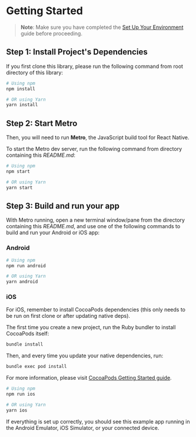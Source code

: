 # Getting Started

> **Note**: Make sure you have completed the [Set Up Your Environment](https://reactnative.dev/docs/set-up-your-environment) guide before proceeding.

## Step 1: Install Project's Dependencies
If you first clone this library, please run the following command from root directory of this library:

```sh
# Using npm
npm install

# OR using Yarn
yarn install
```

## Step 2: Start Metro

Then, you will need to run **Metro**, the JavaScript build tool for React Native.

To start the Metro dev server, run the following command from directory containing this *README.md*:

```sh
# Using npm
npm start

# OR using Yarn
yarn start
```

## Step 3: Build and run your app

With Metro running, open a new terminal window/pane from the directory containing this *README.md*, and use one of
the following commands to build and run your Android or iOS app:

### Android

```sh
# Using npm
npm run android

# OR using Yarn
yarn android
```

### iOS

For iOS, remember to install CocoaPods dependencies (this only needs to be run on first clone or after updating native deps).

The first time you create a new project, run the Ruby bundler to install CocoaPods itself:

```sh
bundle install
```

Then, and every time you update your native dependencies, run:

```sh
bundle exec pod install
```

For more information, please visit [CocoaPods Getting Started guide](https://guides.cocoapods.org/using/getting-started.html).

```sh
# Using npm
npm run ios

# OR using Yarn
yarn ios
```

If everything is set up correctly, you should see this example app running in the Android Emulator, iOS Simulator,
or your connected device.
